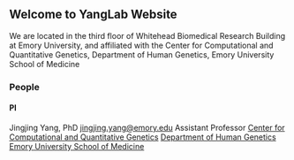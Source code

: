 ## Welcome to YangLab Website

We are located in the third floor of Whitehead Biomedical Research Building at Emory University, and affiliated with the Center for Computational and Quantitative Genetics, Department of Human Genetics, Emory University School of Medicine 


### People 
#### PI 
Jingjing Yang, PhD
jingjing.yang@emory.edu
Assistant Professor
[Center for Computational and Quantitative Genetics](http://ccqg.emory.edu/about/index.html)
[Department of Human Genetics](http://genetics.emory.edu/)
[Emory University School of Medicine](https://med.emory.edu/index.html)






